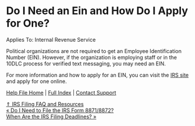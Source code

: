  Do I Need an Ein and How Do I Apply for One?
==========

Applies To: Internal Revenue Service

Political organizations are not required to get an Employee Identification Number (EIN). However, if the organization is employing staff or in the 10DLC process for verified text messaging, you may need an EIN. 

For more information and how to apply for an EIN, you can visit the [IRS site](https://www.irs.gov/businesses/small-businesses-self-employed/apply-for-an-employer-identification-number-ein-online) and apply for one online.

[Help File Home](/help/) | [Full Index](/Help-File-Directory/) | [Contact Support](mailto:support@ISPolitical.com)

[⇑ IRS Filing FAQ and Resources](/IRS-Filing-FAQ-and-Resources)  
[« Do I Need to File the IRS Form 8871/8872?](/Do-I-Need-to-File-the-IRS-Form-8871-8872)  
[When Are the IRS Filing Deadlines? »](/When-Are-the-IRS-Filing-Deadlines)